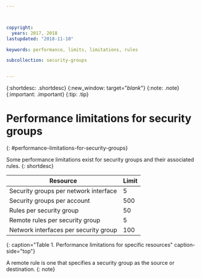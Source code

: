 ```yaml
---



copyright:
  years: 2017, 2018
lastupdated: "2018-11-10"

keywords: performance, limits, limitations, rules

subcollection: security-groups


---
```


{:shortdesc: .shortdesc}
{:new_window: target="_blank_"}
{:note: .note}
{:important: .important}
{:tip: .tip}

# Performance limitations for security groups
{: #performance-limitations-for-security-groups}

Some performance limitations exist for security groups and their associated rules.
{: shortdesc}

| Resource                                                  | Limit                                               |
| --------------------------------------------------------- | --------------------------------------------------- |
| Security groups per network interface                     | 5                                                   |
| Security groups per account                               | 500                                                 |
| Rules per security group                                  | 50                                                  |
| Remote rules per security group                           | 5                                                   |
| Network interfaces per security group                     | 100                                                 |
{: caption="Table 1. Performance limitations for specific resources" caption-side="top"}

A remote rule is one that specifies a security group as the source or destination.
{: note}
